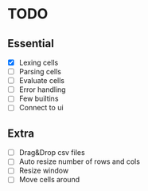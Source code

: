 # TODO

## Essential

- [x] Lexing cells
- [ ] Parsing cells
- [ ] Evaluate cells
- [ ] Error handling
- [ ] Few builtins
- [ ] Connect to ui

## Extra
- [ ] Drag&Drop csv files
- [ ] Auto resize number of rows and cols 
- [ ] Resize window
- [ ] Move cells around
